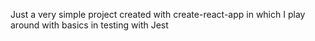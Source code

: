 Just a very simple project created with create-react-app in which I play around with basics in testing with Jest
